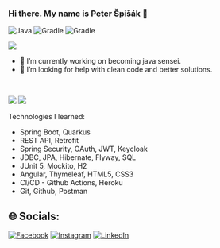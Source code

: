 ### Hi there. My name is Peter Špišák 👋
![Java](https://img.shields.io/badge/java-%23ED8B00.svg?style=for-the-badge&logo=java&logoColor=white) ![Gradle](https://img.shields.io/badge/Gradle-02303A.svg?style=for-the-badge&logo=Gradle&logoColor=white) ![Gradle](https://img.shields.io/badge/Maven-02303A.svg?style=for-the-badge&logo=Maven&logoColor=blue)

[![](https://visitcount.itsvg.in/api?id=Qreitos&icon=0&color=0)](https://visitcount.itsvg.in)

- 🔭 I’m currently working on becoming java sensei.
- 🤔 I’m looking for help with clean code and better solutions.  
<br>

![](https://github-readme-stats.vercel.app/api?username=Qreitos&theme=dark&hide_border=false&include_all_commits=true&count_private=true)
![](https://github-readme-streak-stats.herokuapp.com/?user=Qreitos&theme=dark&hide_border=false)

Technologies I learned:  
- Spring Boot, Quarkus
- REST API, Retrofit
- Spring Security, OAuth, JWT, Keycloak
- JDBC, JPA, Hibernate, Flyway, SQL
- JUnit 5, Mockito, H2
- Angular, Thymeleaf, HTML5, CSS3
- CI/CD - Github Actions, Heroku
- Git, Github, Postman  

## 🌐 Socials:
[![Facebook](https://img.shields.io/badge/Facebook-%231877F2.svg?logo=Facebook&logoColor=white)](https://www.facebook.com/pietro.spisak/) 
[![Instagram](https://img.shields.io/badge/Instagram-%23E4405F.svg?logo=Instagram&logoColor=white)](https://www.instagram.com/pietrospisak/) 
[![LinkedIn](https://img.shields.io/badge/LinkedIn-%230077B5.svg?logo=linkedin&logoColor=white)](https://www.linkedin.com/in/peter-%C5%A1pi%C5%A1%C3%A1k-1169aa245/) 


